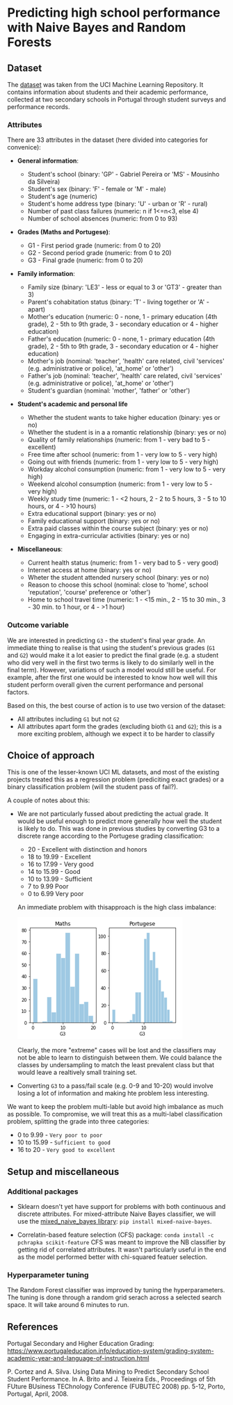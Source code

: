 # Predicting high school performance with Naive Bayes and Random Forests

## Dataset
The [dataset](https://archive.ics.uci.edu/ml/datasets/student+performance) was taken from the UCI Machine Learning Repository. It contains information about students and their academic performance, collected at two secondary schools in Portugal through student surveys and performance records. 

### Attributes
There are 33 attributes in the dataset (here divided into categories for convenice):

* **General information**:
    * Student's school (binary: 'GP' - Gabriel Pereira or 'MS' - Mousinho da Silveira)
    * Student's sex (binary: 'F' - female or 'M' - male)
    * Student's age (numeric)
    * Student's home address type (binary: 'U' - urban or 'R' - rural)
    * Number of past class failures (numeric: n if 1<=n<3, else 4)
    * Number of school absences (numeric: from 0 to 93)
    
* **Grades (Maths and Portugese)**:
    * G1 - First period grade (numeric: from 0 to 20)
    * G2 - Second period grade (numeric: from 0 to 20)
    * G3 - Final grade (numeric: from 0 to 20)
 
* **Family information**:
    * Family size (binary: 'LE3' - less or equal to 3 or 'GT3' - greater than 3)
    * Parent's cohabitation status (binary: 'T' - living together or 'A' - apart)
    * Mother's education (numeric: 0 - none, 1 - primary education (4th grade), 2 - 5th to 9th grade, 3 - secondary education or 4 - higher education)
    * Father's education (numeric: 0 - none, 1 - primary education (4th grade), 2 - 5th to 9th grade, 3 - secondary education or 4 - higher education)
    * Mother's job (nominal: 'teacher', 'health' care related, civil 'services' (e.g. administrative or police), 'at_home' or 'other')
    * Father's job (nominal: 'teacher', 'health' care related, civil 'services' (e.g. administrative or police), 'at_home' or 'other')
    * Student's guardian (nominal: 'mother', 'father' or 'other')
    
* **Student's academic and personal life**
    * Whether the student wants to take higher education (binary: yes or no)
    * Whether the student is in a a romantic relationship (binary: yes or no)
    * Quality of family relationships (numeric: from 1 - very bad to 5 - excellent)
    * Free time after school (numeric: from 1 - very low to 5 - very high)
    * Going out with friends (numeric: from 1 - very low to 5 - very high)
    * Workday alcohol consumption (numeric: from 1 - very low to 5 - very high)
    * Weekend alcohol consumption (numeric: from 1 - very low to 5 - very high)
    * Weekly study time (numeric: 1 - <2 hours, 2 - 2 to 5 hours, 3 - 5 to 10 hours, or 4 - >10 hours)
    * Extra educational support (binary: yes or no)
    * Family educational support (binary: yes or no)
    * Extra paid classes within the course subject (binary: yes or no)
    * Engaging in extra-curricular activities (binary: yes or no)
    
* **Miscellaneous**:
    * Current health status (numeric: from 1 - very bad to 5 - very good)
    * Internet access at home (binary: yes or no)
    * Wheter the student attended nursery school (binary: yes or no)
    * Reason to choose this school (nominal: close to 'home', school 'reputation', 'course' preference or 'other')
    * Home to school travel time (numeric: 1 - <15 min., 2 - 15 to 30 min., 3 - 30 min. to 1 hour, or 4 - >1 hour)
   
### Outcome variable
We are interested in predicting `G3` - the student's final year grade. An immediate thing to realise is that using the student's previous grades (`G1` and `G2`) would make it a lot easier to predict the final grade (e.g. a student who did very well in the first two terms is likely to do similarly well in the final term). However, variations of such a model would still be useful. For example, after the first one would be interested to know how well will this student perform overall given the current performance and personal factors.

Based on this, the best course of action is to use two version of the dataset:
* All attributes including `G1` but not `G2`
* All attributes apart form the grades (excluding bioth `G1` and `G2`); this is a more exciting problem, although we expect it to be harder to classify

## Choice of approach

This is one of the lesser-known UCI ML datasets, and most of the existing projects treated this as a regression problem (prediciting exact grades) or a binary classification problem (will the student pass of fail?). 

A couple of notes about this:
* We are not particularly fussed about predicting the actual grade. It would be useful enough to predict more generally how well the student is likely to do. This was done in previous studies by converting G3 to a discrete range according to the Portugese grading classification:
    * 20 - Excellent with distinction and honors
    * 18 to 19.99 - Excellent
    * 16 to 17.99 - Very good
    * 14 to 15.99 - Good
    * 10 to 13.99 - Sufficient	
    * 7 to 9.99 Poor
    * 0 to 6.99 Very poor
    
    An immediate problem with thisapproach is the high class imbalance:

    ![diagram](dist)

    Clearly, the more "extreme" cases will be lost and the classifiers may not be able to learn to distinguish between them. We could balance the classes by undersampling to match the least prevalent class but that would leave a realtively small training set.

* Converting `G3` to a pass/fail scale (e.g. 0-9 and 10-20) would involve losing a lot of information and making hte problem less interesting.

We want to keep the problem multi-lable but avoid high imbalance as much as possible. To compromise, we will treat this as a multi-label classification problem, splitting the grade into three categories:
* 0 to 9.99 - `Very poor to poor`
* 10 to 15.99 - `Sufficient to good`
* 16 to 20 - `Very good to excellent`

## Setup and miscellaneous
### Additional packages
* Sklearn doesn't yet have support for problems with both continuous and discrete attributes. For mixed-attribute Naive Bayes classifier, we will use the [mixed_naive_bayes library](https://github.com/remykarem/mixed-naive-bayes):
`pip install mixed-naive-bayes`.

* Correlatin-based feature selection (CFS) package:
`conda install -c pchrapka scikit-feature`
CFS was meant to improve the NB classifier by getting rid of correlated attributes. It wasn't particularly useful in the end as the model performed better with chi-squared featuer selection.

### Hyperparameter tuning
The Random Forest classifier was improved by tuning the hyperparameters. The tuning is done through a random grid serach across a selected search space. It will take around 6 minutes to run.

## References
Portugal Secondary and Higher Education Grading: https://www.portugaleducation.info/education-system/grading-system-academic-year-and-language-of-instruction.html

P. Cortez and A. Silva. Using Data Mining to Predict Secondary School Student Performance. In A. Brito and J. Teixeira Eds., Proceedings of 5th FUture BUsiness TEChnology Conference (FUBUTEC 2008) pp. 5-12, Porto, Portugal, April, 2008.
